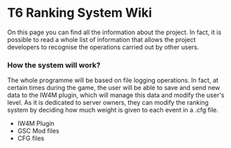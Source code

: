 # T6 Ranking System Wiki

On this page you can find all the information about the project. In fact, it is possible to read 
a whole list of information that allows the project developers to recognise the operations carried 
out by other users.

### How the system will work?

The whole programme will be based on file logging operations. In fact, at certain times during the game, the user will 
be able to save and send new data to the IW4M plugin, which will manage this data and modify the user's level. As it is dedicated 
to server owners, they can modify the ranking system by deciding how much weight is given to each event in a .cfg file.
- IW4M Plugin
- GSC Mod files
- CFG files
